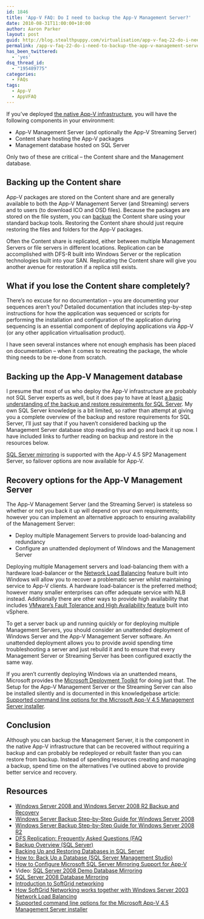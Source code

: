 ```yaml
---
id: 1846
title: 'App-V FAQ: Do I need to backup the App-V Management Server?'
date: 2010-08-31T11:00:00+10:00
author: Aaron Parker
layout: post
guid: http://blog.stealthpuppy.com/virtualisation/app-v-faq-22-do-i-need-to-backup-the-app-v-management-server
permalink: /app-v-faq-22-do-i-need-to-backup-the-app-v-management-server/
has_been_twittered:
  - 'yes'
dsq_thread_id:
  - "195489775"
categories:
  - FAQs
tags:
  - App-V
  - AppVFAQ
---
```

If you’ve deployed [the native App-V infrastructure](http://technet.microsoft.com/en-gb/library/cc843686.aspx), you will have the following components in your environment:

* App-V Management Server (and optionally the App-V Streaming Server) 
* Content share hosting the App-V packages 
* Management database hosted on SQL Server 

Only two of these are critical – the Content share and the Management database.

## Backing up the Content share

App-V packages are stored on the Content share and are generally available to both the App-V Management Server (and Streaming) servers and to users (to download ICO and OSD files). Because the packages are stored on the file system, you can [backup](http://technet.microsoft.com/en-us/library/dd979562(WS.10).aspx) the Content share using your standard backup tools. Restoring the Content share should just require restoring the files and folders for the App-V packages.

Often the Content share is replicated, either between multiple Management Servers or file servers in different locations. Replication can be accomplished with DFS-R built into Windows Server or the replication technologies built into your SAN. Replicating the Content share will give you another avenue for restoration if a replica still exists.

## What if you lose the Content share completely?

There’s no excuse for no documentation – you are documenting your sequences aren’t you? Detailed documentation that includes step-by-step instructions for how the application was sequenced or scripts for performing the installation and configuration of the application during sequencing is an essential component of deploying applications via App-V (or any other application virtualisation product).

I have seen several instances where not enough emphasis has been placed on documentation – when it comes to recreating the package, the whole thing needs to be re-done from scratch.

## Backing up the App-V Management database

I presume that most of us who deploy the App-V infrastructure are probably not SQL Server experts as well, but it does pay to have at least [a basic understanding of the backup and restore requirements for SQL Server](http://technet.microsoft.com/en-us/library/ms175477.aspx). My own SQL Server knowledge is a bit limited, so rather than attempt at giving you a complete overview of the backup and restore requirements for SQL Server, I’ll just say that if you haven’t considered backing up the Management Server database stop reading this and go and back it up now. I have included links to further reading on backup and restore in the resources below.

[SQL Server mirroring](http://msdn.microsoft.com/en-us/library/ms189852.aspx) is supported with the App-V 4.5 SP2 Management Server, so failover options are now available for App-V.

## Recovery options for the App-V Management Server

The App-V Management Server (and the Streaming Server) is stateless so whether or not you back it up will depend on your own requirements; however you can implement an alternative approach to ensuring availability of the Management Server:

* Deploy multiple Management Servers to provide load-balancing and redundancy
* Configure an unattended deployment of Windows and the Management Server

Deploying multiple Management servers and load-balancing them with a hardware load-balancer or the [Network Load Balancing](http://technet.microsoft.com/en-us/library/cc771700(WS.10).aspx) feature built into Windows will allow you to recover a problematic server whilst maintaining service to App-V clients. A hardware load-balancer is the preferred method; however many smaller enterprises can offer adequate service with NLB instead. Additionally there are other ways to provide high availability that includes [VMware’s Fault Tolerance and High Availability feature](http://www.vmware.com/products/fault-tolerance/) built into vSphere.

To get a server back up and running quickly or for deploying multiple Management Servers, you should consider an unattended deployment of Windows Server and the App-V Management Server software. An unattended deployment allows you to provide avoid spending time troubleshooting a server and just rebuild it and to ensure that every Management Server or Streaming Server has been configured exactly the same way.

If you aren’t currently deploying Windows via an unattended means, Microsoft provides the [Microsoft Deployment Toolkit](http://technet.microsoft.com/en-us/solutionaccelerators/dd407791.aspx) for doing just that. The Setup for the App-V Management Server or the Streaming Server can also be installed silently and is documented in this knowledgebase article: [Supported command line options for the Microsoft App-V 4.5 Management Server installer](http://support.microsoft.com/kb/2384955).

## Conclusion

Although you can backup the Management Server, it is the component in the native App-V infrastructure that can be recovered without requiring a backup and can probably be redeployed or rebuilt faster than you can restore from backup. Instead of spending resources creating and managing a backup, spend time on the alternatives I’ve outlined above to provide better service and recovery. 

## Resources

* [Windows Server 2008 and Windows Server 2008 R2 Backup and Recovery](http://technet.microsoft.com/en-us/library/cc754097(WS.10).aspx)
* [Windows Server Backup Step-by-Step Guide for Windows Server 2008](http://technet.microsoft.com/en-us/library/cc770266(WS.10).aspx)
* [Windows Server Backup Step-by-Step Guide for Windows Server 2008 R2](http://technet.microsoft.com/en-us/library/ee849849(WS.10).aspx)
* [DFS Replication: Frequently Asked Questions (FAQ](http://technet.microsoft.com/en-us/library/cc773238(WS.10).aspx)
* [Backup Overview (SQL Server)](http://technet.microsoft.com/en-us/library/ms175477.aspx)
* [Backing Up and Restoring Databases in SQL Server](http://technet.microsoft.com/en-us/library/ms187048.aspx)
* [How to: Back Up a Database (SQL Server Management Studio)](http://msdn.microsoft.com/en-us/library/ms187510.aspx)
* [How to Configure Microsoft SQL Server Mirroring Support for App-V](http://technet.microsoft.com/en-gb/library/ff660790.aspx)
* Video: [SQL Server 2008 Demo Database Mirroring](http://www.youtube.com/watch?v=YOLqyPa3LOw)
* [SQL Server 2008 Database Mirroring](http://blogs.technet.com/b/josebda/archive/2009/04/02/sql-server-2008-database-mirroring.aspx)
* [Introduction to SoftGrid networking](http://support.microsoft.com/kb/932017/)
* [How SoftGrid Networking works together with Windows Server 2003 Network Load Balancing](http://support.microsoft.com/kb/932018/)
* [Supported command line options for the Microsoft App-V 4.5 Management Server installer](http://support.microsoft.com/kb/2384955)